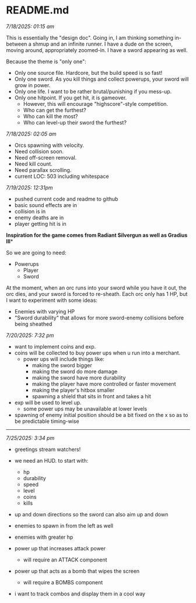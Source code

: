 # README.md

*7/18/2025: 01:15 am*

This is essentially the "design doc".
Going in, I am thinking something in-between a shmup and an infinite runner.
I have a dude on the screen, moving around, appropriately zoomed-in.
I have a sword appearing as well. 

Because the theme is "only one":

- Only one source file. Hardcore, but the build speed is so fast!
- Only one sword. As you kill things and collect powerups, your sword will grow in power.
- Only one life. I want to be rather brutal/punishing if you mess-up.
- Only one hitpoint. If you get hit, it is gameover.
  - However, this will encourage "highscore"-style competition.
  - Who can get the furthest?
  - Who can kill the most?
  - Who can level-up their sword the furthest?

*7/18/2025: 02:05 am*

- Orcs spawning with velocity. 
- Need collision soon.
- Need off-screen removal.
- Need kill count.
- Need parallax scrolling.
- current LOC: 503 including whitespace

*7/19/2025: 12:31pm*

- pushed current code and readme to github
- basic sound effects are in
- collision is in
- enemy deaths are in
- player getting hit is in

**Inspiration for the game comes from Radiant Silvergun as well as Gradius III***

So we are going to need:

- Powerups
    - Player
    - Sword

At the moment, when an orc runs into your sword while you have it out, the orc dies, and your sword is forced to re-sheath.
Each orc only has 1 HP, but I want to experiment with some ideas:

- Enemies with varying HP
- "Sword durability" that allows for more sword-enemy collisions before being sheathed

*7/20/2025: 7:32 pm*

- want to implement coins and exp.
- coins will be collected to buy power ups when u run into a merchant.
  - power ups will include things like:
      - making the sword bigger
      - making the sword do more damage
      - making the sword have more durability
      - making the player have more controlled or faster movement
      - making the player's hitbox smaller
      - spawning a shield that sits in front and takes a hit
- exp will be used to level up.
    - some power ups may be unavailable at lower levels 
- spawning of enemy initial position should be a bit fixed on the x so as to be predictable timing-wise

----------

*7/25/2025: 3:34 pm*

- greetings stream watchers!

- we need an HUD. to start with:
    - hp
    - durability
    - speed
    - level
    - coins
    - kills
- up and down directions so the sword can also aim up and down
- enemies to spawn in from the left as well
- enemies with greater hp
- power up that increases attack power
    - will require an ATTACK component
- power up that acts as a bomb that wipes the screen
    - will require a BOMBS component
- i want to track combos and display them in a cool way













